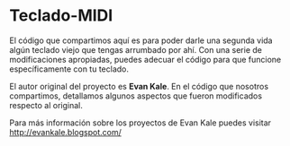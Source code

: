 # Teclado-MIDI
El código que compartimos aquí es para poder darle una segunda vida algún teclado viejo que tengas arrumbado por ahí.
Con una serie de modificaciones apropiadas, puedes adecuar el código para que funcione específicamente con tu teclado.

El autor original del proyecto es **Evan Kale**. En el código que nosotros compartimos, detallamos algunos aspectos que fueron modificados respecto al original.

Para más información sobre los proyectos de Evan Kale puedes visitar http://evankale.blogspot.com/

